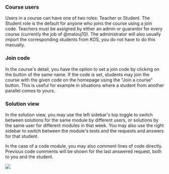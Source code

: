 ### Course users

Users in a course can have one of two roles: Teacher or Student.
The Student role is the default for anyone who joins the course using a join code. Teachers must be assigned by either an admin
or guarantor for every course (currently the job of @matouj10). The administrator will also usually import the corresponding students from KOS,
you do not have to do this manually.

### Join code

In the course's detail, you have the option to set a join code by clicking on the button of the same name.
If the code is set, students may join the course with the given code on the homepage using the "Join a course" button.
This is useful for example in situations where a student from another parallel comes to yours.

### Solution view

In the solution view, you may use the left sidebar's top toggle to switch between solutions for the same module by different users,
or solutions by the same user for different modules in that week. You may also use the right sidebar to switch between
the module's tests and the requests and answers for that student.

In the case of a code module, you may also comment lines of code directly.
Previous code comments will be shown for the last answered request, both to you and the student.

![](/images_for_md_files/guides/en/teacher/student_overview/solution_view.png)